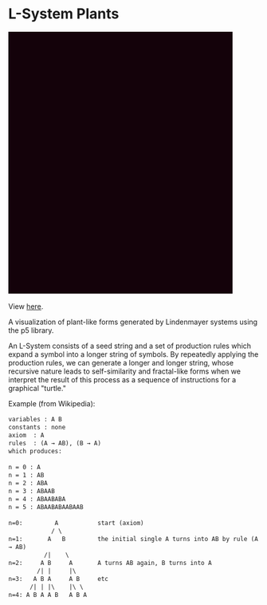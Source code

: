 # L-System Plants

![alt tag](media/sample.gif)

View [here](https://sleepokay.github.io/plants/).

A visualization of plant-like forms generated by Lindenmayer systems using the p5 library. 

An L-System consists of a seed string and a set of production rules which expand a symbol into a longer string of symbols. By repeatedly applying the production rules, we can generate a longer and longer string, whose recursive nature leads to self-similarity and fractal-like forms when we interpret the result of this process as a sequence of instructions for a graphical "turtle."

Example (from Wikipedia):
```
variables : A B
constants : none
axiom  : A
rules  : (A → AB), (B → A)
which produces:

n = 0 : A
n = 1 : AB
n = 2 : ABA
n = 3 : ABAAB
n = 4 : ABAABABA
n = 5 : ABAABABAABAAB

n=0:         A           start (axiom)
            / \
n=1:       A   B         the initial single A turns into AB by rule (A → AB)
          /|    \
n=2:     A B     A       A turns AB again, B turns into A
        /| |     |\
n=3:   A B A     A B     etc
      /| | |\    |\ \
n=4: A B A A B   A B A
```
